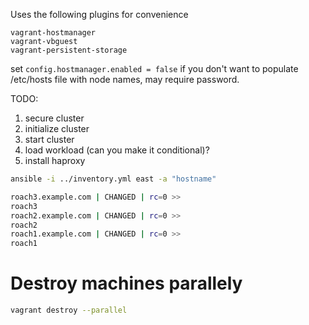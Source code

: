 Uses the following plugins for convenience

```
vagrant-hostmanager
vagrant-vbguest
vagrant-persistent-storage
```
set `config.hostmanager.enabled = false` if you don't want to populate /etc/hosts file with node names, may require password.

TODO:

1. secure cluster
2. initialize cluster
3. start cluster
4. load workload (can you make it conditional)?
5. install haproxy


```bash
ansible -i ../inventory.yml east -a "hostname"
```

```bash
roach3.example.com | CHANGED | rc=0 >>
roach3
roach2.example.com | CHANGED | rc=0 >>
roach2
roach1.example.com | CHANGED | rc=0 >>
roach1
```

# Destroy machines parallely
```bash
vagrant destroy --parallel
```

